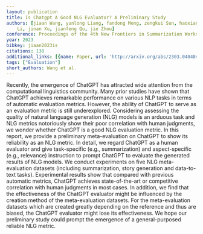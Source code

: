 ```yaml
---
layout: publication
title: Is Chatgpt A Good NLG Evaluator? A Preliminary Study
authors: [jiaan Wang, yunlong Liang, fandong Meng, zengkui Sun, haoxiang Shi, zhixu
    Li, jinan Xu, jianfeng Qu, jie Zhou]
conference: Proceedings of the 4th New Frontiers in Summarization Workshop
year: 2023
bibkey: jiaan2023is
citations: 138
additional_links: [{name: Paper, url: 'http://arxiv.org/abs/2303.04048v3'}]
tags: ["Evaluation"]
short_authors: Wang et al.
---
```

Recently, the emergence of ChatGPT has attracted wide attention from the
computational linguistics community. Many prior studies have shown that ChatGPT
achieves remarkable performance on various NLP tasks in terms of automatic
evaluation metrics. However, the ability of ChatGPT to serve as an evaluation
metric is still underexplored. Considering assessing the quality of natural
language generation (NLG) models is an arduous task and NLG metrics notoriously
show their poor correlation with human judgments, we wonder whether ChatGPT is
a good NLG evaluation metric. In this report, we provide a preliminary
meta-evaluation on ChatGPT to show its reliability as an NLG metric. In detail,
we regard ChatGPT as a human evaluator and give task-specific (e.g.,
summarization) and aspect-specific (e.g., relevance) instruction to prompt
ChatGPT to evaluate the generated results of NLG models. We conduct experiments
on five NLG meta-evaluation datasets (including summarization, story generation
and data-to-text tasks). Experimental results show that compared with previous
automatic metrics, ChatGPT achieves state-of-the-art or competitive correlation
with human judgments in most cases. In addition, we find that the effectiveness
of the ChatGPT evaluator might be influenced by the creation method of the
meta-evaluation datasets. For the meta-evaluation datasets which are created
greatly depending on the reference and thus are biased, the ChatGPT evaluator
might lose its effectiveness. We hope our preliminary study could prompt the
emergence of a general-purposed reliable NLG metric.